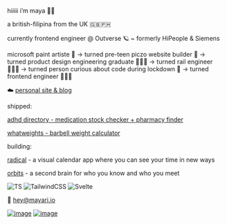 hiiiii i’m maya 🌙✨

a british-filipina from the UK 🇬🇧🇵🇭

currently frontend engineer @ Outverse 🪐 ~ formerly HiPeople & Siemens

microsoft paint artiste 🎨 → turned pre-teen piczo website builder 💅 → turned product design engineering graduate 👩🏻‍🎓 → turned rail engineer 👷🏻‍♀️ → turned person curious about code during lockdown 👀 → turned frontend engineer 👩🏻‍💻

☁️ [personal site & blog](https://mayari.io)

shipped:

[adhd directory - medication stock checker + pharmacy finder](https://adhd.directory)

[whatweights - barbell weight calculator](https://whatweights.xyz)

building:

[radical](https://radical.day) - a visual calendar app where you can see your time in new ways

[orbits](https://orbits.so) - a second brain for who you know and who you meet


![TS](https://img.shields.io/badge/TypeScript-8d90e2?style=for-the-badge&logo=typescript&logoColor=f3c6f2)
![TailwindCSS](https://img.shields.io/badge/tailwindcss-bd98e0?style=for-the-badge&logo=tailwind-css&logoColor=dfe2fb)
![Svelte](https://img.shields.io/badge/Svelte-8d90e2?style=for-the-badge&logo=svelte&logoColor=f3c6f2)


💌 hey@mayari.io

[![image](https://img.shields.io/badge/Twitter-bd98e0?style=for-the-badge&logo=twitter&logoColor=f3c6f2)](https://twitter.com/mayaisxyz)
[![image](https://img.shields.io/badge/LinkedIn-8d90e2?style=for-the-badge&logo=linkedin&logoColor=dfe2fb)](https://linkedin.com/in/mayariaa)

